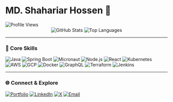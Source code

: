 # MD. Shahariar Hossen 👋
<img src="https://komarev.com/ghpvc/?username=shshetudev&label=Profile+Views&color=a4c639&style=plastic" alt="Profile Views" />

<div align="center">
  <img src="https://github-readme-stats.vercel.app/api?username=shshetudev&show_icons=true&theme=dark&count_private=true" alt="GitHub Stats" />
  <img src="https://github-readme-stats.vercel.app/api/top-langs/?username=shshetudev&layout=compact&theme=dark" alt="Top Languages" />
</div>

---

### 🔧 Core Skills

![Java](https://img.shields.io/badge/Java-ED8B08?style=for-the-badge&logo=java&logoColor=white)
![Spring Boot](https://img.shields.io/badge/Spring_Boot-6DB33F?style=for-the-badge&logo=spring-boot&logoColor=white)
![Micronaut](https://img.shields.io/badge/Micronaut-2C95A7?style=for-the-badge&logo=micronaut&logoColor=white)
![Node.js](https://img.shields.io/badge/Node.js-339933?style=for-the-badge&logo=node.js&logoColor=white)
![React](https://img.shields.io/badge/React-20232A?style=for-the-badge&logo=react&logoColor=61DAFB)
![Kubernetes](https://img.shields.io/badge/Kubernetes-326CE5?style=for-the-badge&logo=kubernetes&logoColor=white)
![AWS](https://img.shields.io/badge/AWS-232F3E?style=for-the-badge&logo=amazon-aws&logoColor=white)
![GCP](https://img.shields.io/badge/GCP-4285F5?style=for-the-badge&logo=google-cloud&logoColor=white)
![Docker](https://img.shields.io/badge/Docker-2496E0?style=for-the-badge&logo=docker&logoColor=white)
![GraphQL](https://img.shields.io/badge/GraphQL-E10098?style=for-the-badge&logo=graphql&logoColor=white)
![Terraform](https://img.shields.io/badge/Terraform-7B42BC?style=for-the-badge&logo=terraform&logoColor=white)
![Jenkins](https://img.shields.io/badge/Jenkins-D24939?style=for-the-badge&logo=jenkins&logoColor=white)

---

### 🌐 Connect & Explore

[![Portfolio](https://img.shields.io/badge/Portfolio-000000?style=for-the-badge&logo=website&logoColor=white)](https://shshetudev.com/)
[![LinkedIn](https://img.shields.io/badge/LinkedIn-0077B5?style=for-the-badge&logo=linkedin&logoColor=white)](https://www.linkedin.com/in/md-shahariar-hossen-9129b5166/)
[![X](https://img.shields.io/badge/X-000000?style=for-the-badge&logo=x&logoColor=white)](https://x.com/shshetudev)
[![Email](https://img.shields.io/badge/Email-D14836?style=for-the-badge&logo=gmail&logoColor=white)](mailto:shshetu2017@gmail.com)
